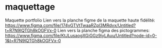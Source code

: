 # maquettage
Maquette portfolio
Lien vers la planche figme de la maquette haute fidélité: https://www.figma.com/file/174yGTVtTwaaRZpI3MRdvx/Untitled?t=R7N9lQTGh8kOGFVx-0
Lien vers la planche figma des pictogrammes: https://www.figma.com/file/KtJLusaogXGiGGz9iyLAuu/Untitled?node-id=0-1&t=R7N9lQTGh8kOGFVx-0
